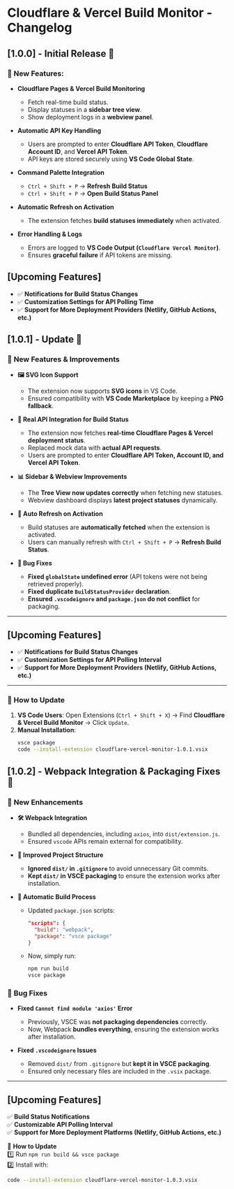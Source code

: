 # Cloudflare & Vercel Build Monitor - Changelog

## **[1.0.0] - Initial Release** 🎉
### 🔹 New Features:
- **Cloudflare Pages & Vercel Build Monitoring**
  - Fetch real-time build status.
  - Display statuses in a **sidebar tree view**.
  - Show deployment logs in a **webview panel**.

- **Automatic API Key Handling**
  - Users are prompted to enter **Cloudflare API Token**, **Cloudflare Account ID**, and **Vercel API Token**.
  - API keys are stored securely using **VS Code Global State**.

- **Command Palette Integration**
  - `Ctrl + Shift + P` → **Refresh Build Status**
  - `Ctrl + Shift + P` → **Open Build Status Panel**

- **Automatic Refresh on Activation**
  - The extension fetches **build statuses immediately** when activated.

- **Error Handling & Logs**
  - Errors are logged to **VS Code Output (`Cloudflare Vercel Monitor`)**.
  - Ensures **graceful failure** if API tokens are missing.

## **[Upcoming Features]**
- ✅ **Notifications for Build Status Changes**
- ✅ **Customization Settings for API Polling Time**
- ✅ **Support for More Deployment Providers (Netlify, GitHub Actions, etc.)**


## **[1.0.1] - Update 🚀**
### 🔹 **New Features & Improvements**
- **🖼️ SVG Icon Support**
  - The extension now supports **SVG icons** in VS Code.
  - Ensured compatibility with **VS Code Marketplace** by keeping a **PNG fallback**.

- **📡 Real API Integration for Build Status**
  - The extension now fetches **real-time Cloudflare Pages & Vercel deployment status**.
  - Replaced mock data with **actual API requests**.
  - Users are prompted to enter **Cloudflare API Token, Account ID, and Vercel API Token**.

- **📊 Sidebar & Webview Improvements**
  - The **Tree View now updates correctly** when fetching new statuses.
  - Webview dashboard displays **latest project statuses** dynamically.

- **🔄 Auto Refresh on Activation**
  - Build statuses are **automatically fetched** when the extension is activated.
  - Users can manually refresh with `Ctrl + Shift + P` → **Refresh Build Status**.

- **🐛 Bug Fixes**
  - **Fixed `globalState` undefined error** (API tokens were not being retrieved properly).
  - **Fixed duplicate `BuildStatusProvider` declaration**.
  - **Ensured `.vscodeignore` and `package.json` do not conflict** for packaging.

---

## **[Upcoming Features]**
- ✅ **Notifications for Build Status Changes**  
- ✅ **Customization Settings for API Polling Interval**  
- ✅ **Support for More Deployment Providers (Netlify, GitHub Actions, etc.)**  

---

### **🔄 How to Update**
1. **VS Code Users**: Open Extensions (`Ctrl + Shift + X`) → Find **Cloudflare & Vercel Build Monitor** → Click `Update`.  
2. **Manual Installation**:
   ```sh
   vsce package
   code --install-extension cloudflare-vercel-monitor-1.0.1.vsix

## **[1.0.2] - Webpack Integration & Packaging Fixes 🚀**  

### 🔹 **New Enhancements**  
- **🛠️ Webpack Integration**  
  - Bundled all dependencies, including `axios`, into `dist/extension.js`.  
  - Ensured `vscode` APIs remain external for compatibility.  

- **📂 Improved Project Structure**  
  - **Ignored `dist/` in `.gitignore`** to avoid unnecessary Git commits.  
  - **Kept `dist/` in VSCE packaging** to ensure the extension works after installation.  

- **🔄 Automatic Build Process**  
  - Updated `package.json` scripts:  
    ```json
    "scripts": {
      "build": "webpack",
      "package": "vsce package"
    }
    ```
  - Now, simply run:  
    ```sh
    npm run build
    vsce package
    ```

### 🐛 **Bug Fixes**  
- **Fixed `Cannot find module 'axios'` Error**  
  - Previously, VSCE was **not packaging dependencies** correctly.  
  - Now, Webpack **bundles everything**, ensuring the extension works after installation.  

- **Fixed `.vscodeignore` Issues**  
  - Removed `dist/` from `.gitignore` but **kept it in VSCE packaging**.  
  - Ensured only necessary files are included in the `.vsix` package.  

---

## **[Upcoming Features]**  
✅ **Build Status Notifications**  
✅ **Customizable API Polling Interval**  
✅ **Support for More Deployment Platforms (Netlify, GitHub Actions, etc.)**  

🚀 **How to Update**  
1️⃣ Run `npm run build && vsce package`  
2️⃣ Install with:  
   ```sh
   code --install-extension cloudflare-vercel-monitor-1.0.3.vsix
